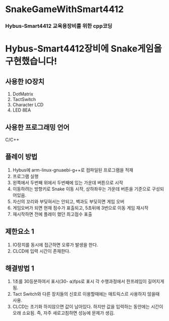 # SnakeGameWithSmart4412
### Hybus-Smart4412 교육용장비를 위한 cpp코딩

# Hybus-Smart4412장비에 Snake게임을 구현했습니다!

## 사용한 IO장치
1. DotMatrix
2. TactSwitch
3. Character LCD
4. LED 8EA

## 사용한 프로그래밍 언어
C/C++

## 플레이 방법
1. Hybus에 arm-linux-gnuaebi-g++로 컴파일된 프로그램을 적재
2. 프로그램 실행
3. 왼쪽에서 두번째 위에서 두번째에 있는 가운데 버튼으로 시작
4. 이동하려는 방향키로 Snake 이동 시작, 상하좌우는 가운데 버튼을 기준으로 구성되어있음.
5. 자신의 꼬리와 부딪혀서는 안되고, 벽과도 부딪히면 게임 오버
6. 게임오버가 되면 현재 점수가 표출되고, 5초뒤에 3번으로 이동 게임 재시작
7. 재시작하면 전에 플레이 했던 최고점수 표출

## 제한요소 1
1. IO장치를 동시에 접근하면 오류가 발생을 한다.
2. CLCD에 입력 시간이 존재한다.

## 해결방법 1
1. 1초를 30등분하여서 표시(30- ⍺)fps로 표시 각 수행과정에서 한프레임이 길어지게됨.
2. Tact Switch와 다른 장치들의 신호르 이용할때에는 매트릭스르 사용하지 않을때 사용.
3. CLCD는 초기화 하지않으면 값이 남아있다. 하지만 값을 입력하는 동안에는 시간이 오래 소요됨. 즉, 자주 새로고침하면 성능에 문제가 생김.
